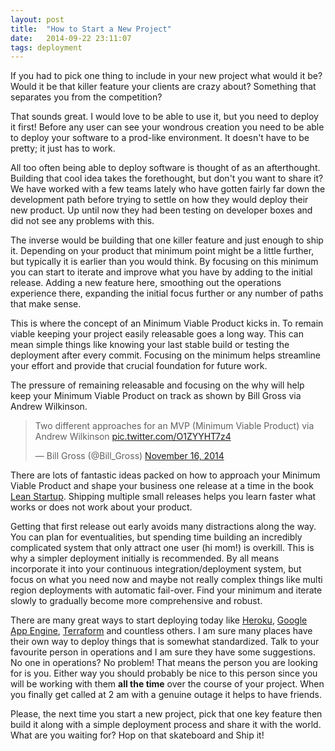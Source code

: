 ```yaml
---
layout: post
title:  "How to Start a New Project"
date:   2014-09-22 23:11:07
tags: deployment
---
```


If you had to pick one thing to include in your new project what would it be?
Would it be that killer feature your clients are crazy about? Something that
separates you from the competition?

That sounds great. I would love to be able to use it, but you need to deploy it
first! Before any user can see your wondrous creation you need to be able
to deploy your software to a prod-like environment. It doesn't have to be
pretty; it just has to work.

All too often being able to deploy software is thought of as an afterthought.
Building that cool idea takes the forethought, but don't you want to share it?
We have worked with a few teams lately who have gotten fairly far down the
development path before trying to settle on how they would deploy their new
product. Up until now they had been testing on developer boxes and did not see
any problems with this.

The inverse would be building that one killer feature and just enough to ship
it. Depending on your product that minimum point might be a little further, but
typically it is earlier than you would think. By focusing on this minimum you
can start to iterate and improve what you have by adding to the initial
release. Adding a new feature here, smoothing out the operations experience there, expanding
the initial focus further or any number of paths that make sense.

This is where the concept of an Minimum Viable Product kicks in. To remain
viable keeping your project easily releasable goes a long way. This can mean
simple things like knowing your last stable build or testing the deployment
after every commit. Focusing on the minimum helps streamline your effort and
provide that crucial foundation for future work.

The pressure of remaining releasable and focusing on the why will help keep
your Minimum Viable Product on track as shown by Bill Gross via Andrew Wilkinson.

<div class="center-image">
<blockquote class="twitter-tweet" lang="en"><p>Two different approaches for an MVP (Minimum Viable Product) via Andrew Wilkinson <a href="http://t.co/O1ZYYHT7z4">pic.twitter.com/O1ZYYHT7z4</a></p>&mdash; Bill Gross (@Bill_Gross) <a href="https://twitter.com/Bill_Gross/status/533828430606139392">November 16, 2014</a></blockquote>
<script async src="//platform.twitter.com/widgets.js" charset="utf-8"></script>
</div>

There are lots of fantastic ideas packed on how to approach your Minimum
Viable Product and shape your business one release at a time in the book
[Lean Startup][startup]. Shipping multiple small releases helps you learn faster
what works or does not work about your product.

Getting that first release out early avoids many distractions along
the way. You can plan for eventualities, but spending time building an
incredibly complicated system that only attract one user (hi mom!) is overkill.
This is why a simpler deployment initially is recommended. By all means
incorporate it into your continuous integration/deployment system, but focus on
what you need now and maybe not really complex things like multi region
deployments with automatic fail-over. Find your minimum and
iterate slowly to gradually become more comprehensive and robust.

There are many great ways to start deploying today like [Heroku][heroku],
[Google App Engine][google], [Terraform][terraform] and countless others.
I am sure many places have their own way to deploy things that is somewhat
standardized. Talk to your favourite person in operations and I am sure they
have some suggestions. No one in operations? No problem! That means the person
you are looking for is you. Either way you should probably be nice to this
person since you will be working with them **all the time** over the course of your
project. When you finally get called at 2 am with a genuine outage it
helps to have friends.

Please, the next time you start a new project, pick that one key feature then
build it along with a simple deployment process and share it with the world.
What are you waiting for? Hop on that skateboard and Ship it!

[startup]:   http://www.amazon.com/Lean-Startup-Eric-Ries/dp/0670921602/ref=tmm_pap_swatch_0?_encoding=UTF8&sr=&qid=
[heroku]:    https://www.heroku.com/
[google]:    https://cloud.google.com/appengine/docs
[terraform]: https://www.terraform.io/
